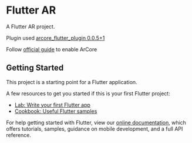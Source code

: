 # Flutter AR

A Flutter AR project.

Plugin used [arcore_flutter_plugin 0.0.5+1](https://pub.dev/packages/arcore_flutter_plugin)

Follow [official guide](https://developers.google.com/ar/develop/java/enable-arcore) to enable ArCore

## Getting Started

This project is a starting point for a Flutter application.

A few resources to get you started if this is your first Flutter project:

- [Lab: Write your first Flutter app](https://flutter.dev/docs/get-started/codelab)
- [Cookbook: Useful Flutter samples](https://flutter.dev/docs/cookbook)

For help getting started with Flutter, view our
[online documentation](https://flutter.dev/docs), which offers tutorials,
samples, guidance on mobile development, and a full API reference.
